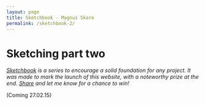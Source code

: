 ```yaml
---
layout: page
title: Sketchbook - Magnus Skare
permalink: /sketchbook-2/
---
```


Sketching part two
=

*<a href="/case-sketchbook">Sketchbook</a> is a series to encourage a solid foundation for any project. It was made to mark the launch of this website, with a noteworthy prize at the end. <a href="http://twitter.com/share?text=How To Start Sketching" target="_blank">Share</a> and let me know for a chance to win!*

(Coming 27.02.15)